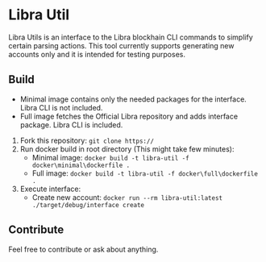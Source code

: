 # Libra Util

Libra Utils is an interface to the Libra blockhain CLI commands to simplify certain parsing actions. This tool currently supports generating new accounts only and it is intended for testing purposes.

## Build

* Minimal image contains only the needed packages for the interface. Libra CLI is not included.
* Full image fetches the Official Libra repository and adds interface package. Libra CLI is included.

1. Fork this repository: `git clone https://`
2. Run docker build in root directory (This might take few minutes):
    * Minimal image: `docker build -t libra-util -f docker\minimal\dockerfile .`
    * Full image: `docker build -t libra-util -f docker\full\dockerfile .`
3. Execute interface:
    * Create new account: `docker run --rm libra-util:latest ./target/debug/interface create`

## Contribute

Feel free to contribute or ask about anything.